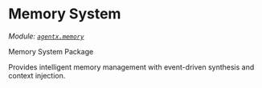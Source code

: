 # Memory System

*Module: [`agentx.memory`](https://github.com/dustland/agentx/blob/main/src/agentx/memory.py)*

Memory System Package

Provides intelligent memory management with event-driven synthesis and context injection.
